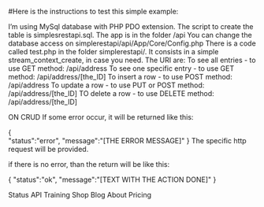 #Here is the instructions to test this simple example:

I’m using MySql database with PHP PDO extension.
The script to create the table is simplesrestapi.sql. 
The app is in the folder /api
You can change the database access on simplerestapi/api/App/Core/Config.php
There is a code called test.php in the folder simplerestapi/. It consists in a simple stream_context_create, in case you need.
The URI are:
To see all entries - to use GET method: /api/address
To see one specific entry - to use GET method: /api/address/[the_ID]
To insert a row - to use POST method: /api/address
To update a row - to use PUT or POST method: /api/address/[the_ID]
TO delete a row - to use DELETE method: /api/address/[the_ID]

ON CRUD
If some error occur, it will be returned like this:

{	
	"status":"error",
	"message":"[THE ERROR MESSAGE]"
}
The specific http request will be provided.

if there is no error, than the return will be like this:

{
	"status":"ok",
	"message":"[TEXT WITH THE ACTION DONE]"
}

Status API Training Shop Blog About Pricing
